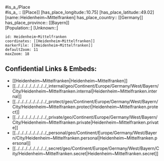 ﻿---
location: [49.02,10.75] 
mapzoom: [7,12] 
mapmarker: city 
type: City
tags:
- geo/City


SpocWebEntityId: 30834
isDeleted: false
confidential: public

---
#is_a_/Place  
#is_a_ :: [[Place]] 
[has_place_longitude::10.75] 
[has_place_latitude::49.02] 
[name::Heidenheim~Mittelfranken] 
has_place_country:: [[Germany]]  
has_place_province:: [[Bayern]]  
[Population::] 
[Unknown::] 


```leaflet
id: Heidenheim~Mittelfranken
coordinates: [[Heidenheim~Mittelfranken]] 
markerFile: [[Heidenheim~Mittelfranken]] 
defaultZoom: 11 
maxZoom: 18
```


## Confidential Links & Embeds: 
- [[Heidenheim~Mittelfranken|Heidenheim~Mittelfranken]]  
- [[../../../../../../../../_internal/geo/Continent/Europe/Germany/West/Bayern/City/Heidenheim~Mittelfranken.internal|Heidenheim~Mittelfranken.internal]] 
- [[../../../../../../../../_protect/geo/Continent/Europe/Germany/West/Bayern/City/Heidenheim~Mittelfranken.protect|Heidenheim~Mittelfranken.protect]] 
- [[../../../../../../../../_private/geo/Continent/Europe/Germany/West/Bayern/City/Heidenheim~Mittelfranken.private|Heidenheim~Mittelfranken.private]] 
- [[../../../../../../../../_personal/geo/Continent/Europe/Germany/West/Bayern/City/Heidenheim~Mittelfranken.personal|Heidenheim~Mittelfranken.personal]] 
- [[../../../../../../../../_secret/geo/Continent/Europe/Germany/West/Bayern/City/Heidenheim~Mittelfranken.secret|Heidenheim~Mittelfranken.secret]] 
